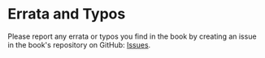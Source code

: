 # Errata and Typos

Please report any errata or typos you find in the book by creating an issue in the book's repository on GitHub: [Issues](/issues).

